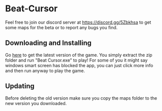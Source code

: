 # Beat-Cursor
Feel free to join our discord server at https://discord.gg/5Zbkhsa to get some maps for the beta or to report any bugs you find.

## Downloading and Installing
Go [here](https://github.com/lolapus/Beat-Cursor/releases) to get the latest version of the game. You simply extract the zip folder and run "Beat Cursor.exe" to play! For some of you it might say windows smart screen has blocked the app, you can just click more info and then run anyway to play the game.
## Updating
Before deleting the old version make sure you copy the maps folder to the new version you downloaded.
